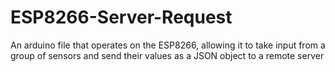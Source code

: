 # ESP8266-Server-Request
An arduino file that operates on the ESP8266, allowing it to take input from a group of sensors and send their values as a JSON object to a remote server
